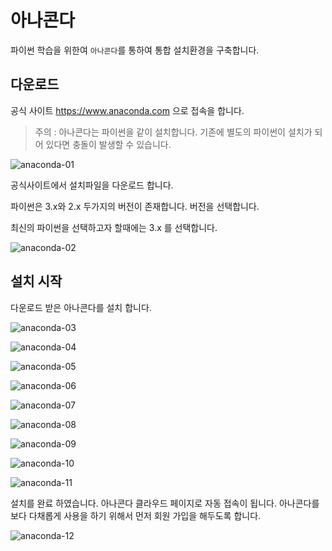 # 아나콘다
파이썬 학습을 위한여 `아나콘다`를 통하여 통합 설치환경을 구축합니다.

## 다운로드

공식 사이트 https://www.anaconda.com 으로 접속을 합니다.

> 주의 : 아나콘다는 파이썬을 같이 설치합니다. 기존에 별도의 파이썬이 설치가 되어 있다면 충돌이 발생할 수 있습니다.

![anaconda-01](./img/anaconda-01.png)

공식사이트에서 설치파일을 다운로드 합니다.

파이썬은 3.x와 2.x 두가지의 버전이 존재합니다. 버전을 선택합니다.

최신의 파이썬을 선택하고자 할때에는 3.x 를 선택합니다.

![anaconda-02](./img/anaconda-02.png)



## 설치 시작

다운로드 받은 아나콘다를 설치 합니다.

![anaconda-03](./img/anaconda-03.png)



![anaconda-04](./img/anaconda-04.png)



![anaconda-05](./img/anaconda-05.png)





![anaconda-06](./img/anaconda-06.png)



![anaconda-07](./img/anaconda-07.png)



![anaconda-08](./img/anaconda-08.png)



![anaconda-09](./img/anaconda-09.png)



![anaconda-10](./img/anaconda-10.png)





![anaconda-11](./img/anaconda-11.png)



설치를 완료 하였습니다. 아나콘다 클라우드 페이지로 자동 접속이 됩니다. 아나콘다를 보다 다채롭게 사용을 하기 위해서 먼저 회원 가입을 해두도록 합니다.



![anaconda-12](./img/anaconda-12.png)